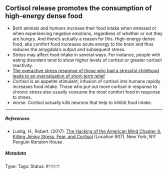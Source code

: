 ## Cortisol release promotes the consumption of high-energy dense food

* Both animals and humans increase their food intake when stressed or when experiencing negative emotions, regardless of whether or not they are hungry. And there’s actually a reason for this. High-energy dense food, aka comfort food increases acute energy to the brain and thus reduces the amygdala’s output and subsequent stress.
* Stress may affect food intake in several ways. For instance, people with eating disorders tend to show higher levels of cortisol or greater cortisol reactivity.
* [The overactive stress response of those who had a stressful childhood leads to an overvaluation of short-term relief](The%20overactive%20stress%20response%20of%20those%20who%20had%20a%20stressful%20childhood%20leads%20to%20an%20overvaluation%20of%20short-term%20relief.md)
* Cortisol is an appetite stimulant; infusion of cortisol into humans rapidly increases food intake. Those who put out more cortisol in response to chronic stress also usually consume the most comfort food in response to stress.
* worse. Cortisol actually kills neurons that help to inhibit food intake. 

---

##### References

* Lustig, H., Robert. (2017). [The Hacking of the American Mind Chapter 4. Killing Jiminy Stress, Fear, and Cortisol](The%20Hacking%20of%20the%20American%20Mind%20Chapter%204.%20Killing%20Jiminy%20Stress,%20Fear,%20and%20Cortisol.md) (Location 907). New York, NY: *Penguin Random House*.

##### Metadata

Type: 
Tags:
Status: #⛅️/⛅️
